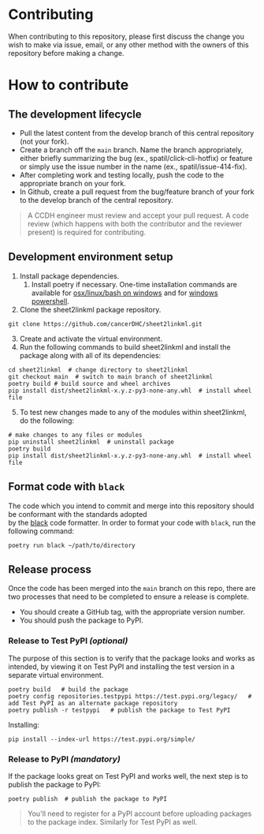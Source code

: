 # Contributing

When contributing to this repository, please first discuss the change you wish to make via issue, email, or any other 
method with the owners of this repository before making a change.

# How to contribute

## The development lifecycle

- Pull the latest content from the develop branch of this central repository (not your fork).
- Create a branch off the `main` branch. Name the branch appropriately, either briefly summarizing the bug 
(ex., spatil/click-cli-hotfix) or feature or simply use the issue number in the name (ex., spatil/issue-414-fix).
- After completing work and testing locally, push the code to the appropriate branch on your fork.
- In Github, create a pull request from the bug/feature branch of your fork to the develop branch of the central repository.

> A CCDH engineer must review and accept your pull request. A code review (which happens with both the 
contributor and the reviewer present) is required for contributing.

## Development environment setup

1. Install package dependencies.
   1. Install poetry if necessary. One-time installation commands are available for [osx/linux/bash on windows](https://github.com/python-poetry/poetry#osx--linux--bashonwindows-install-instructions) and for [windows powershell](https://github.com/python-poetry/poetry#windows-powershell-install-instructions).
2. Clone the sheet2linkml package repository.

```shell
git clone https://github.com/cancerDHC/sheet2linkml.git
```

3. Create and activate the virtual environment.
4. Run the following commands to build sheet2linkml and install the package along with all of its dependencies:

```shell
cd sheet2linkml  # change directory to sheet2linkml
git checkout main  # switch to main branch of sheet2linkml
poetry build # build source and wheel archives
pip install dist/sheet2linkml-x.y.z-py3-none-any.whl  # install wheel file
```

5. To test new changes made to any of the modules within sheet2linkml, do the following:

```shell
# make changes to any files or modules
pip uninstall sheet2linkml  # uninstall package
poetry build
pip install dist/sheet2linkml-x.y.z-py3-none-any.whl  # install wheel file
```

## Format code with `black`

The code which you intend to commit and merge into this repository should be conformant with the standards adopted  
by the [black](https://black.readthedocs.io/en/stable/index.html) code formatter. In order to format your code with 
`black`, run the following command:

```shell
poetry run black ~/path/to/directory
```

## Release process

Once the code has been merged into the `main` branch on this repo, there are two processes that need to be completed 
to ensure a release is complete.

- You should create a GitHub tag, with the appropriate version number.
- You should push the package to PyPI.

### Release to Test PyPI _(optional)_
The purpose of this section is to verify that the package looks and works as intended, by viewing it on Test PyPI and 
installing the test version in a separate virtual environment.

```shell
poetry build   # build the package
poetry config repositories.testpypi https://test.pypi.org/legacy/   # add Test PyPI as an alternate package repository
poetry publish -r testpypi   # publish the package to Test PyPI
```

Installing:

```shell
pip install --index-url https://test.pypi.org/simple/
```
### Release to PyPI _(mandatory)_

If the package looks great on Test PyPI and works well, the next step is to publish the package to PyPI:

```shell
poetry publish  # publish the package to PyPI
```

> You'll need to register for a PyPI account before uploading packages to the package index. Similarly for Test 
PyPI as well.
